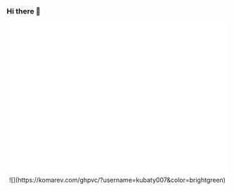 ### Hi there 👋
<div align="center">
<img src="https://github.com/kubaty007/kubaty007/blob/master/metrics.plugin.isocalendar.fullyear.svg" alt="calendar">
</div>
<div align="center">
![](https://komarev.com/ghpvc/?username=kubaty007&color=brightgreen)
</div>

<!--
**kubaty007/kubaty007** is a ✨ _special_ ✨ repository because its `README.md` (this file) appears on your GitHub profile.

Here are some ideas to get you started:

- 🔭 I’m currently working on ...
- 🌱 I’m currently learning ...
- 👯 I’m looking to collaborate on ...
- 🤔 I’m looking for help with ...
- 💬 Ask me about ...
- 📫 How to reach me: ...
- 😄 Pronouns: ...
- ⚡ Fun fact: ...
-->
